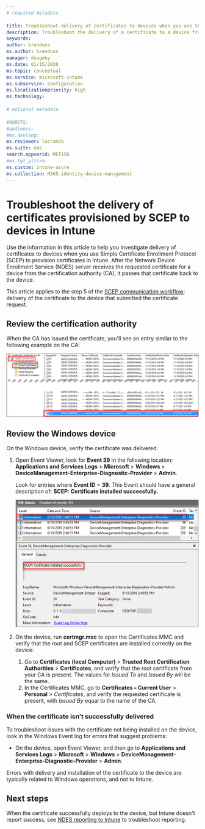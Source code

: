 ```yaml
---
# required metadata

title: Troubleshoot delivery of certificates to devices when you use SCEP with  Microsoft Intune | Microsoft Docs
description: Troubleshoot the delivery of a certificate to a device from the CA when using SCEP certificate profiles with Intune to deploy certificates.
keywords:
author: brenduns
ms.author: brenduns
manager: dougeby
ms.date: 01/15/2020
ms.topic: conceptual
ms.service: microsoft-intune
ms.subservice: configuration
ms.localizationpriority: high
ms.technology:

# optional metadata

#ROBOTS:
#audience:
#ms.devlang:
ms.reviewer: lacranda
ms.suite: ems
search.appverid: MET150
#ms.tgt_pltfrm:
ms.custom: intune-azure
ms.collection: M365-identity-device-management
---
```


# Troubleshoot the delivery of certificates provisioned by SCEP to devices in Intune

Use the information in this article to help you investigate delivery of certificates to devices when you use Simple Certificate Enrollment Protocol (SCEP) to provision certificates in Intune. After the Network Device Enrollment Service (NDES) server receives the requested certificate for a device from the certification authority (CA), it passes that certificate back to the device.

This article applies to the step 5 of the [SCEP communication workflow](../troubleshoot-scep-communication.md); delivery of the certificate to the device that submitted the certificate request.

## Review the certification authority

When the CA has issued the certificate, you'll see an entry similar to the following example on the CA:

![Example of issued certificates](../protect/media/troubleshoot-scep-certificate-delivery/certificate-authority.png)

## Review the Windows device

On the Windows device, verify the certificate was delivered:

1. Open Event Viewer, look for **Event 39** in the following location: **Applications and Services Logs** > **Microsoft** > **Windows** > **DeviceManagement-Enterprise-Diagnostic-Provider** > **Admin**.

   Look for entries where **Event ID** = **39**. This Event should have a general description of: **SCEP: Certificate installed successfully.**

   ![Event 39 in the Windows Application log](../protect/media/troubleshoot-scep-certificate-delivery/device-app-log.png)

2. On the device, run **certmgr.msc** to open the Certificates MMC and verify that the root and SCEP certificates are installed correctly on the device:

   1. Go to **Certificates (local Computer)** > **Trusted Root Certification Authorities** > **Certificates**, and verify that the root certificate from your CA is present. The values for *Issued To* and *Issued By* will be the same.
   2. In the Certificates MMC, go to **Certificates – Current User** > **Personal** > *Certificates*, and verify the requested certificate is present, with *Issued By* equal to the name of the CA.

### When the certificate isn’t successfully delivered

To troubleshoot issues with the certificate not being installed on the device, look in the Windows Event log for errors that suggest problems:

- On the device, open Event Viewer, and then go to **Applications and Services Logs** > **Microsoft** > **Windows** > **DeviceManagement-Enterprise-Diagnostic-Provider** > **Admin**.

Errors with delivery and installation of the certificate to the device are typically related to Windows operations, and not to Intune.

## Next steps

When the certificate successfully deploys to the device, but Intune doesn't report success, see [NDES reporting to Intune](troubleshoot-scep-certificate-reporting.md) to troubleshoot reporting.
